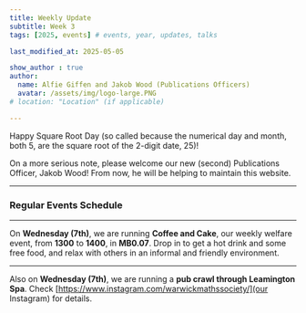 ```yaml
---
title: Weekly Update
subtitle: Week 3
tags: [2025, events] # events, year, updates, talks

last_modified_at: 2025-05-05

show_author : true
author:
  name: Alfie Giffen and Jakob Wood (Publications Officers)
  avatar: /assets/img/logo-large.PNG
# location: "Location" (if applicable)

---
```


Happy Square Root Day (so called because the numerical day and month, both 5, are the square root of the 2-digit date, 25)!

On a more serious note, please welcome our new (second) Publications Officer, Jakob Wood! From now, he will be helping to maintain this website.

---

### Regular Events Schedule

---

On **Wednesday (7th)**, we are running **Coffee and Cake**, our weekly welfare event, from **1300** to **1400**, in **MB0.07**. Drop in to get a hot drink and some free food, and relax with others in an informal and friendly environment.

---

Also on **Wednesday (7th)**, we are running a **pub crawl through Leamington Spa**. Check [https://www.instagram.com/warwickmathssociety/](our Instagram) for details. 
